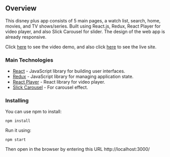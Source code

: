 ## Overview

This disney plus app consists of 5 main pages, a watch list, search, home, movies, and TV shows/series. Built using React.js, Redux, React Player for video player, and also Slick Carousel for slider. The design of the web app is already responsive.

Click [here](https://drive.google.com/drive/folders/1urOHHEVzknXvyDYR3_gB2dqDY2qumDKY?usp=sharing) to see the video demo, and also click [here](https://6682800d7fa05e03d71c808c--silver-kashata-8be11d.netlify.app/) to see the live site.


### Main Technologies

* [React](https://react.dev/) - JavaScript library for building user interfaces.
* [Redux](https://redux.js.org/) - JavaScript library for managing application state.
* [React Player](https://www.npmjs.com/package/react-player) - React library for video player.
* [Slick Carousel](https://www.npmjs.com/package/slick-carousel) - For carousel effect.


### Installing

You can use npm to install:

```
npm install
```

Run it using:

```
npm start
```
Then open in the browser by entering this URL http://localhost:3000/
